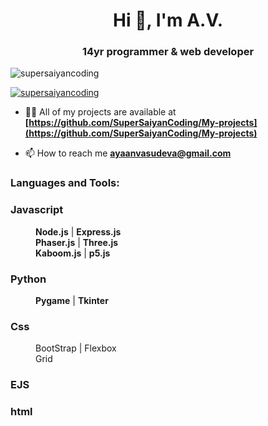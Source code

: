 <h1 align="center">Hi 👋, I'm A.V.</h1>
<h3 align="center">14yr programmer & web developer</h3>

<p align="left"> <img src="https://komarev.com/ghpvc/?username=supersaiyancoding&label=Profile%20views&color=0e75b6&style=flat" alt="supersaiyancoding" /> </p>

<p align="left"> <a href="https://github.com/ryo-ma/github-profile-trophy"><img src="https://github-profile-trophy.vercel.app/?username=supersaiyancoding" alt="supersaiyancoding" /></a> </p>

- 👨‍💻 All of my projects are available at **[https://github.com/SuperSaiyanCoding/My-projects](https://github.com/SuperSaiyanCoding/My-projects)**

- 📫 How to reach me **ayaanvasudeva@gmail.com**



<h3 align="left">Languages and Tools:</h3>

<dl>
  <dt><h3>Javascript</h3></dt>
  <dd><strong>Node.js</strong>     |     <strong>Express.js</strong></dd>
  <dd><strong>Phaser.js</strong>     |     <strong>Three.js</strong></dd>
  <dd><strong>Kaboom.js</strong>     |     <strong>p5.js</strong></dd>
  <dt><h3>Python</h3></dt>
  <dd><strong>Pygame</strong>     |     <strong>Tkinter</strong></dd>
  <dt><h3>Css</h3></dt>
  <dd>BootStrap     |     Flexbox</dd>
  <dd>Grid</dd>
  <dt><h3>EJS</h3></dt>
  <dt><h3>html</h3></dt>
</dl>






